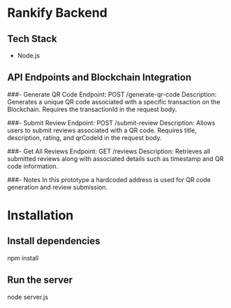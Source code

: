 # Rankify Backend

## Tech Stack

- Node.js

## API Endpoints and Blockchain Integration

###- Generate QR Code
    Endpoint: POST /generate-qr-code
    Description: Generates a unique QR code associated with a specific transaction on the Blockchain. Requires the transactionId in the request body.

###- Submit Review
    Endpoint: POST /submit-review
    Description: Allows users to submit reviews associated with a QR code. Requires title, description, rating, and qrCodeId in the request body.

###- Get All Reviews
    Endpoint: GET /reviews
    Description: Retrieves all submitted reviews along with associated details such as timestamp and QR code information.

###- Notes
    In this prototype a hardcoded address is used for QR code generation and review submission.

# Installation

## Install dependencies
npm install

## Run the server
node server.js
